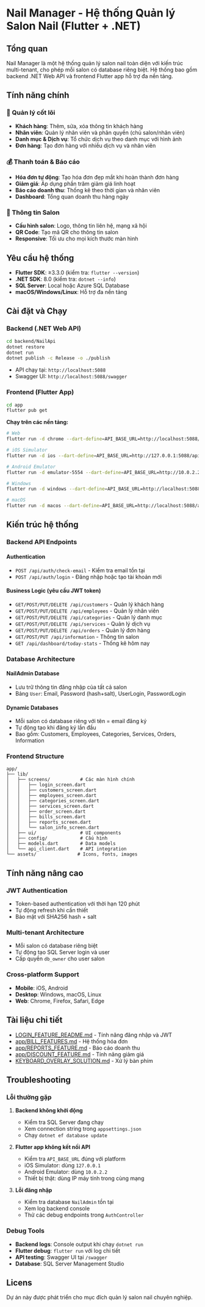 # Nail Manager - Hệ thống Quản lý Salon Nail (Flutter + .NET)

## Tổng quan

Nail Manager là một hệ thống quản lý salon nail toàn diện với kiến trúc multi-tenant, cho phép mỗi salon có database riêng biệt. Hệ thống bao gồm backend .NET Web API và frontend Flutter app hỗ trợ đa nền tảng.

## Tính năng chính

### 🎯 Quản lý cốt lõi

- **Khách hàng**: Thêm, sửa, xóa thông tin khách hàng
- **Nhân viên**: Quản lý nhân viên và phân quyền (chủ salon/nhân viên)
- **Danh mục & Dịch vụ**: Tổ chức dịch vụ theo danh mục với hình ảnh
- **Đơn hàng**: Tạo đơn hàng với nhiều dịch vụ và nhân viên

### 💰 Thanh toán & Báo cáo

- **Hóa đơn tự động**: Tạo hóa đơn đẹp mắt khi hoàn thành đơn hàng
- **Giảm giá**: Áp dụng phần trăm giảm giá linh hoạt
- **Báo cáo doanh thu**: Thống kê theo thời gian và nhân viên
- **Dashboard**: Tổng quan doanh thu hàng ngày

### 🏪 Thông tin Salon

- **Cấu hình salon**: Logo, thông tin liên hệ, mạng xã hội
- **QR Code**: Tạo mã QR cho thông tin salon
- **Responsive**: Tối ưu cho mọi kích thước màn hình

## Yêu cầu hệ thống

- **Flutter SDK**: ≥3.3.0 (kiểm tra: `flutter --version`)
- **.NET SDK**: 8.0 (kiểm tra: `dotnet --info`)
- **SQL Server**: Local hoặc Azure SQL Database
- **macOS/Windows/Linux**: Hỗ trợ đa nền tảng

## Cài đặt và Chạy

### Backend (.NET Web API)

```bash
cd backend/NailApi
dotnet restore
dotnet run
dotnet publish -c Release -o ./publish
```

- API chạy tại: `http://localhost:5088`
- Swagger UI: `http://localhost:5088/swagger`

### Frontend (Flutter App)

```bash
cd app
flutter pub get
```

**Chạy trên các nền tảng:**

```bash
# Web
flutter run -d chrome --dart-define=API_BASE_URL=http://localhost:5088/api

# iOS Simulator
flutter run -d ios --dart-define=API_BASE_URL=http://127.0.0.1:5088/api

# Android Emulator
flutter run -d emulator-5554 --dart-define=API_BASE_URL=http://10.0.2.2:5088/api

# Windows
flutter run -d windows --dart-define=API_BASE_URL=http://localhost:5088/api

# macOS
flutter run -d macos --dart-define=API_BASE_URL=http://localhost:5088/api
```

## Kiến trúc hệ thống

### Backend API Endpoints

#### Authentication

- `POST /api/auth/check-email` - Kiểm tra email tồn tại
- `POST /api/auth/login` - Đăng nhập hoặc tạo tài khoản mới

#### Business Logic (yêu cầu JWT token)

- `GET/POST/PUT/DELETE /api/customers` - Quản lý khách hàng
- `GET/POST/PUT/DELETE /api/employees` - Quản lý nhân viên
- `GET/POST/PUT/DELETE /api/categories` - Quản lý danh mục
- `GET/POST/PUT/DELETE /api/services` - Quản lý dịch vụ
- `GET/POST/PUT/DELETE /api/orders` - Quản lý đơn hàng
- `GET/POST/PUT /api/information` - Thông tin salon
- `GET /api/dashboard/today-stats` - Thống kê hôm nay

### Database Architecture

#### NailAdmin Database

- Lưu trữ thông tin đăng nhập của tất cả salon
- Bảng `User`: Email, Password (hash+salt), UserLogin, PasswordLogin

#### Dynamic Databases

- Mỗi salon có database riêng với tên = email đăng ký
- Tự động tạo khi đăng ký lần đầu
- Bao gồm: Customers, Employees, Categories, Services, Orders, Information

### Frontend Structure

```
app/
├── lib/
│   ├── screens/           # Các màn hình chính
│   │   ├── login_screen.dart
│   │   ├── customers_screen.dart
│   │   ├── employees_screen.dart
│   │   ├── categories_screen.dart
│   │   ├── services_screen.dart
│   │   ├── order_screen.dart
│   │   ├── bills_screen.dart
│   │   ├── reports_screen.dart
│   │   └── salon_info_screen.dart
│   ├── ui/                # UI components
│   ├── config/            # Cấu hình
│   ├── models.dart        # Data models
│   └── api_client.dart    # API integration
└── assets/               # Icons, fonts, images
```

## Tính năng nâng cao

### JWT Authentication

- Token-based authentication với thời hạn 120 phút
- Tự động refresh khi cần thiết
- Bảo mật với SHA256 hash + salt

### Multi-tenant Architecture

- Mỗi salon có database riêng biệt
- Tự động tạo SQL Server login và user
- Cấp quyền `db_owner` cho user salon

### Cross-platform Support

- **Mobile**: iOS, Android
- **Desktop**: Windows, macOS, Linux
- **Web**: Chrome, Firefox, Safari, Edge

## Tài liệu chi tiết

- [LOGIN_FEATURE_README.md](LOGIN_FEATURE_README.md) - Tính năng đăng nhập và JWT
- [app/BILL_FEATURES.md](app/BILL_FEATURES.md) - Hệ thống hóa đơn
- [app/REPORTS_FEATURE.md](app/REPORTS_FEATURE.md) - Báo cáo doanh thu
- [app/DISCOUNT_FEATURE.md](app/DISCOUNT_FEATURE.md) - Tính năng giảm giá
- [KEYBOARD_OVERLAY_SOLUTION.md](KEYBOARD_OVERLAY_SOLUTION.md) - Xử lý bàn phím

## Troubleshooting

### Lỗi thường gặp

1. **Backend không khởi động**

   - Kiểm tra SQL Server đang chạy
   - Xem connection string trong `appsettings.json`
   - Chạy `dotnet ef database update`

2. **Flutter app không kết nối API**

   - Kiểm tra `API_BASE_URL` đúng với platform
   - iOS Simulator: dùng `127.0.0.1`
   - Android Emulator: dùng `10.0.2.2`
   - Thiết bị thật: dùng IP máy tính trong cùng mạng

3. **Lỗi đăng nhập**
   - Kiểm tra database `NailAdmin` tồn tại
   - Xem log backend console
   - Thử các debug endpoints trong `AuthController`

### Debug Tools

- **Backend logs**: Console output khi chạy `dotnet run`
- **Flutter debug**: `flutter run` với log chi tiết
- **API testing**: Swagger UI tại `/swagger`
- **Database**: SQL Server Management Studio

## Licens

Dự án này được phát triển cho mục đích quản lý salon nail chuyên nghiệp.
